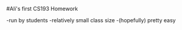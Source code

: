 #Ali's first CS193 Homework 

-run by students
-relatively small class size
-(hopefully) pretty easy
